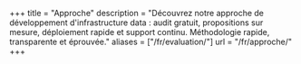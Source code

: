 +++
title = "Approche"
description = "Découvrez notre approche de développement d'infrastructure data : audit gratuit, propositions sur mesure, déploiement rapide et support continu. Méthodologie rapide, transparente et éprouvée."
aliases = ["/fr/evaluation/"]
url = "/fr/approche/"
+++
